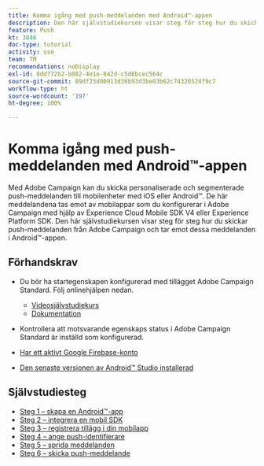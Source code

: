 ```yaml
---
title: Komma igång med push-meddelanden med Android™-appen
description: Den här självstudiekursen visar steg för steg hur du skickar push-meddelanden från Adobe Campaign och tar emot dessa meddelanden i Android™-appen.
feature: Push
kt: 3846
doc-type: tutorial
activity: use
team: TM
recommendations: noDisplay
exl-id: 8dd772b2-b082-4e1e-842d-c5d6bcec564c
source-git-commit: 89df23d00913d36b93d3be03b62c74320524f9c7
workflow-type: ht
source-wordcount: '197'
ht-degree: 100%

---
```


# Komma igång med push-meddelanden med Android™-appen

Med Adobe Campaign kan du skicka personaliserade och segmenterade push-meddelanden till mobilenheter med iOS eller Android™.
De här meddelandena tas emot av mobilappar som du konfigurerar i Adobe Campaign med hjälp av Experience Cloud Mobile SDK V4 eller Experience Platform SDK.
Den här självstudiekursen visar steg för steg hur du skickar push-meddelanden från Adobe Campaign och tar emot dessa meddelanden i Android™-appen.

## Förhandskrav

* Du bör ha startegenskapen konfigurerad med tillägget Adobe Campaign Standard. Följ onlinehjälpen nedan.
   * [Videosjälvstudiekurs](https://video.tv.adobe.com/v/26224?quality=12&learn=on)
   * [Dokumentation](https://experienceleague.adobe.com/docs/campaign-standard-learn/tutorials/communication-channels/mobile/configure-mobile-apps-using-aep-sdk.html?lang=sv)

* Kontrollera att motsvarande egenskaps status i Adobe Campaign Standard är inställd som konfigurerad.
* [Har ett aktivt Google Firebase-konto](https://firebase.google.com)
* [Den senaste versionen av Android™ Studio installerad](https://developer.android.com/studio)

## Självstudiesteg

* [Steg 1 – skapa en Android™-app](/help/tutorial-push-notifications-android/create-android-app.md)
* [Steg 2 – integrera en mobil SDK](/help/tutorial-push-notifications-android/integrating-with-mobile-sdk.md)
* [Steg 3 – registrera tillägg i din mobilapp](/help/tutorial-push-notifications-android/register-mobile-extensions.md)
* [Steg 4 – ange push-identifierare](/help/tutorial-push-notifications-android/set-push-identifier.md)
* [Steg 5 – sprida meddelanden](/help/tutorial-push-notifications-android/propagate-notification.md)
* [Steg 6 – skicka push-meddelande](/help/tutorial-push-notifications-android/send-push-notification.md)
